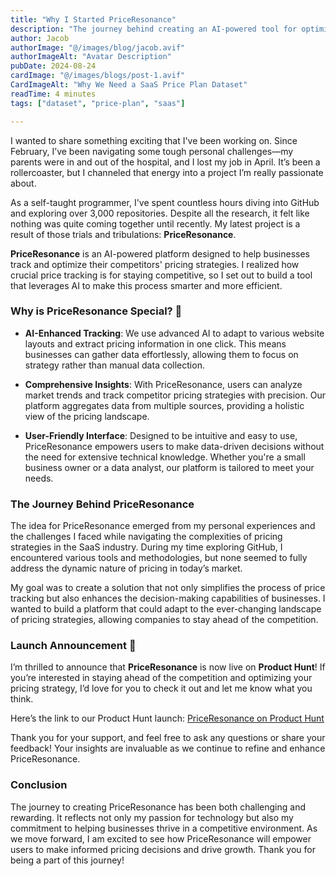 ```yaml
---
title: "Why I Started PriceResonance"
description: "The journey behind creating an AI-powered tool for optimizing SaaS pricing strategies."
author: Jacob
authorImage: "@/images/blog/jacob.avif"
authorImageAlt: "Avatar Description"
pubDate: 2024-08-24
cardImage: "@/images/blogs/post-1.avif"
CardImageAlt: "Why We Need a SaaS Price Plan Dataset"
readTime: 4 minutes
tags: ["dataset", "price-plan", "saas"]

---
```


I wanted to share something exciting that I've been working on. Since February, I’ve been navigating some tough personal challenges—my parents were in and out of the hospital, and I lost my job in April. It’s been a rollercoaster, but I channeled that energy into a project I’m really passionate about.

As a self-taught programmer, I've spent countless hours diving into GitHub and exploring over 3,000 repositories. Despite all the research, it felt like nothing was quite coming together until recently. My latest project is a result of those trials and tribulations: **PriceResonance**.

**PriceResonance** is an AI-powered platform designed to help businesses track and optimize their competitors' pricing strategies. I realized how crucial price tracking is for staying competitive, so I set out to build a tool that leverages AI to make this process smarter and more efficient.

### Why is PriceResonance Special? 🌟

- **AI-Enhanced Tracking**: We use advanced AI to adapt to various website layouts and extract pricing information in one click. This means businesses can gather data effortlessly, allowing them to focus on strategy rather than manual data collection.

- **Comprehensive Insights**: With PriceResonance, users can analyze market trends and track competitor pricing strategies with precision. Our platform aggregates data from multiple sources, providing a holistic view of the pricing landscape.

- **User-Friendly Interface**: Designed to be intuitive and easy to use, PriceResonance empowers users to make data-driven decisions without the need for extensive technical knowledge. Whether you're a small business owner or a data analyst, our platform is tailored to meet your needs.

### The Journey Behind PriceResonance

The idea for PriceResonance emerged from my personal experiences and the challenges I faced while navigating the complexities of pricing strategies in the SaaS industry. During my time exploring GitHub, I encountered various tools and methodologies, but none seemed to fully address the dynamic nature of pricing in today’s market.

My goal was to create a solution that not only simplifies the process of price tracking but also enhances the decision-making capabilities of businesses. I wanted to build a platform that could adapt to the ever-changing landscape of pricing strategies, allowing companies to stay ahead of the competition.

### Launch Announcement 🚀

I’m thrilled to announce that **PriceResonance** is now live on **Product Hunt**! If you’re interested in staying ahead of the competition and optimizing your pricing strategy, I’d love for you to check it out and let me know what you think.

Here’s the link to our Product Hunt launch: [PriceResonance on Product Hunt](https://www.producthunt.com/posts/priceresonance)

Thank you for your support, and feel free to ask any questions or share your feedback! Your insights are invaluable as we continue to refine and enhance PriceResonance.

### Conclusion

The journey to creating PriceResonance has been both challenging and rewarding. It reflects not only my passion for technology but also my commitment to helping businesses thrive in a competitive environment. As we move forward, I am excited to see how PriceResonance will empower users to make informed pricing decisions and drive growth. Thank you for being a part of this journey!
